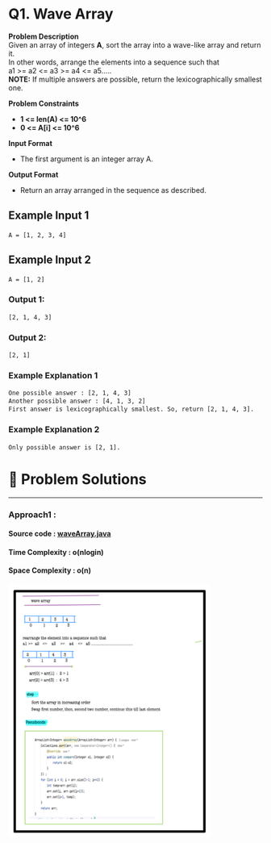 # Q1. Wave Array

**Problem Description**  
Given an array of integers **A**, sort the array into a wave-like array and return it.  
In other words, arrange the elements into a sequence such that  
a1 >= a2 <= a3 >= a4 <= a5.....  
**NOTE:** If multiple answers are possible, return the lexicographically smallest one.

**Problem Constraints**
- **1 <= len(A) <= 10^6**
- **0 <= A[i] <= 10^6**

**Input Format**
- The first argument is an integer array A.

**Output Format**
- Return an array arranged in the sequence as described.


## Example Input 1
```plaintext
A = [1, 2, 3, 4]
```

## Example Input 2
```plaintext
A = [1, 2]
```

### Output 1:
```plaintext  
[2, 1, 4, 3]
```

### Output 2:
```plaintext 
[2, 1]
```

### Example Explanation 1
``` 
One possible answer : [2, 1, 4, 3]
Another possible answer : [4, 1, 3, 2]
First answer is lexicographically smallest. So, return [2, 1, 4, 3].
```

### Example Explanation 2
``` 
Only possible answer is [2, 1].
```



# 📝 Problem Solutions
---
### Approach1 :
#### Source code : [waveArray.java](../../src/sortingTwo/waveArray/approachOne/waveArray.java)
#### Time Complexity : o(nlogin)
#### Space Complexity : o(n)

 <img src="../../images/sortingTwo/waveArray/approachOne/step1.jpg" alt="My Image" width="400" /> 
